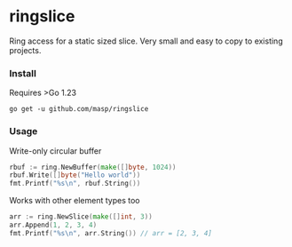# ringslice

Ring access for a static sized slice. Very small and easy to copy to existing projects.

### Install
Requires >Go 1.23
```
go get -u github.com/masp/ringslice
```

### Usage
Write-only circular buffer
```go
rbuf := ring.NewBuffer(make([]byte, 1024))
rbuf.Write([]byte("Hello world"))
fmt.Printf("%s\n", rbuf.String())
```

Works with other element types too
```go
arr := ring.NewSlice(make([]int, 3))
arr.Append(1, 2, 3, 4)
fmt.Printf("%s\n", arr.String()) // arr = [2, 3, 4]
```